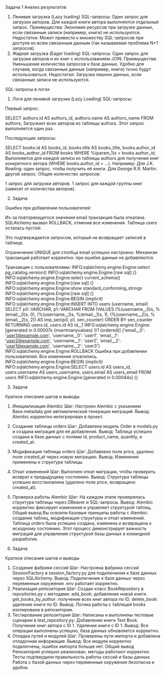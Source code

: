 Задача 1
Анализ результатов
1. Ленивая загрузка (Lazy loading)
SQL-запросы:
Один запрос для загрузки авторов.
Для каждой книги автора выполняется отдельный запрос.
Преимущества:
Экономия ресурсов при загрузке данных, если связанные записи (например, книги) не используются.
Недостатки:
Может привести к множеству SQL-запросов при доступе ко всем связанным данным (так называемая проблема N+1 запросов).
2. Жадная загрузка (Eager loading)
SQL-запросы:
Один запрос для загрузки авторов и их книг с использованием JOIN.
Преимущества:
Уменьшение количества запросов к базе данных.
Удобно для случаев, когда связанные данные (например, книги) точно будут использоваться.
Недостатки:
Загрузка лишних данных, если связанные записи не используются.

SQL-запросы в логах
1. Логи для ленивой загрузки (Lazy Loading)
SQL-запросы:

Первый запрос:

SELECT authors.id AS authors_id, authors.name AS authors_name
FROM authors;
Загружает всех авторов из таблицы authors.
Этот запрос выполняется один раз.

Последующие запросы:

SELECT books.id AS books_id, books.title AS books_title, books.author_id AS books_author_id
FROM books
WHERE %(param_1)s = books.author_id;
Выполняется для каждой записи из таблицы authors для получения книг конкретного автора (WHERE books.author_id = ...).
Например:
Для J.K. Rowling: один запрос, чтобы получить её книги.
Для George R.R. Martin: другой запрос.
Общее количество запросов:

1 запрос для загрузки авторов.
1 запрос для каждой группы книг (зависит от количества авторов).

2. Задача 

Ошибка при добавлении пользователей:

Из-за повторяющегося значения email транзакция была откатана.
SQLAlchemy вызвал ROLLBACK, отменив все изменения.
Таблица users осталась пустой:

Это подтверждается запросом, который не возвращает записей в таблице.

Ограничение UNIQUE для столбца email успешно настроено.
Механизм транзакций работает корректно: при ошибке данные не добавляются.

Транзакция с пользователями:
INFO:sqlalchemy.engine.Engine:select pg_catalog.version()
INFO:sqlalchemy.engine.Engine:[raw sql] {}
INFO:sqlalchemy.engine.Engine:select current_schema()
INFO:sqlalchemy.engine.Engine:[raw sql] {}
INFO:sqlalchemy.engine.Engine:show standard_conforming_strings
INFO:sqlalchemy.engine.Engine:[raw sql] {}
INFO:sqlalchemy.engine.Engine:BEGIN (implicit)
INFO:sqlalchemy.engine.Engine:INSERT INTO users (username, email) SELECT p0::VARCHAR, p1::VARCHAR FROM (VALUES (%(username__0)s, %(email__0)s, 0), (%(username__1)s, %(email__1)s, 1), (%(username__2)s, %(email__2)s, 2)) AS imp_sen(p0, p1, sen_counter) ORDER BY sen_counter RETURNING users.id, users.id AS id__1
INFO:sqlalchemy.engine.Engine:[generated in 0.00007s (insertmanyvalues) 1/1 (ordered)] {'email__0': 'user1@example.com', 'username__0': 'user1', 'email__1': 'user2@example.com', 'username__1': 'user2', 'email__2': 'user1@example.com', 'username__2': 'user3'}
INFO:sqlalchemy.engine.Engine:ROLLBACK
Ошибка при добавлении пользователей. Все изменения откатились.
INFO:sqlalchemy.engine.Engine:BEGIN (implicit)
INFO:sqlalchemy.engine.Engine:SELECT users.id AS users_id, users.username AS users_username, users.email AS users_email
FROM users
INFO:sqlalchemy.engine.Engine:[generated in 0.00044s] {}

3. Задача 

Краткое описание шагов и выводы
1. Инициализация Alembic
Шаг: Настроен Alembic с указанием Base.metadata для автоматической генерации миграций.
Вывод: Alembic корректно интегрирован в проект.
2. Создание таблицы orders
Шаг: Добавлена модель Order в models.py и создана миграция для её добавления.
Вывод: Таблица успешно создана в базе данных с полями id, product_name, quantity, и created_at.
3. Модификация таблицы orders
Шаг: Добавлено поле price, удалено поле created_at через новую миграцию.
Вывод: Изменения применены к структуре таблицы.
4. Откат изменений
Шаг: Выполнен откат миграции, чтобы проверить возврат к предыдущему состоянию.
Вывод: Структура таблицы успешно восстановлена (удалено поле price, возвращено created_at).
5. Проверка работы Alembic
Шаг: На каждом этапе проверялась структура таблицы через DBeaver и SQL-запросы.
Вывод: Alembic корректно фиксирует изменения и управляет структурой таблиц.
Общий вывод
Вы освоили базовые принципы работы с Alembic: создание таблиц, модификация структуры и откат изменений.
Таблица orders была успешно создана, изменена и возвращена к исходному состоянию.
Этот процесс демонстрирует важность миграций для управления структурой базы данных в командной разработке.

4. Задача

Краткое описание шагов и выводы
1. Создание фабрики сессий
Шаг: Настроена фабрика сессий SessionFactory в session_factory.py для подключения к базе данных через SQLAlchemy.
Вывод: Подключение к базе данных через переменные окружения .env работает корректно.
2. Реализация репозитория
Шаг: Создан класс BookRepository в repositories.py с методами:
add_book: добавление новой книги.
get_books_by_author: получение всех книг автора по ID.
delete_book: удаление книги по ID.
Вывод: Логика работы с таблицей books изолирована в репозитории.
3. Тестирование репозитория
Шаг: Написаны и выполнены тестовые сценарии в test_repository.py:
Добавление книги Test Book.
Получение книг автора с ID 1.
Удаление книги с ID 1.
Вывод: Все операции выполнены успешно, база данных обновляется корректно.
4. Отладка путей и модулей
Шаг: Проверены пути импорта и добавлена отладочная информация.
Вывод: Все модули корректно подключены, ошибок импорта больше нет.
Общий вывод
Репозиторий успешно реализован, методы работают корректно.
Тесты подтвердили правильность работы сессий и базы данных.
Работа с базой данных через переменные окружения безопасна и удобна.